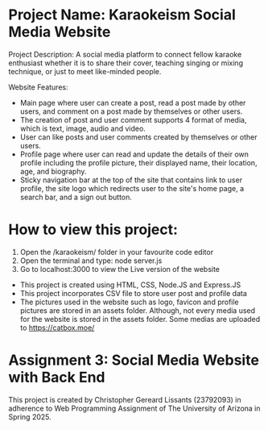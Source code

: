 # Project Name: Karaokeism Social Media Website

Project Description: A social media platform to connect fellow karaoke enthusiast whether it is to share their cover, teaching singing or mixing technique, or just to meet like-minded people.

Website Features:
- Main page where user can create a post, read a post made by other users, and comment on a post made by themselves or other users.
- The creation of post and user comment supports 4 format of media, which is text, image, audio and video.
- User can like posts and user comments created by themselves or other users.
- Profile page where user can read and update the details of their own profile including the profile picture, their displayed name, their location, age, and biography.
- Sticky navigation bar at the top of the site that contains link to user profile, the site logo which redirects user to the site's home page, a search bar, and a sign out button.


# How to view this project:
1. Open the /karaokeism/ folder in your favourite code editor
2. Open the terminal and type: node server.js
3. Go to localhost:3000 to view the Live version of the website


- This project is created using HTML, CSS, Node.JS and Express.JS
- This project incorporates CSV file to store user post and profile data
- The pictures used in the website such as logo, favicon and profile pictures are stored in an assets folder. Although, not every media used for the website is stored in the assets folder. Some medias are uploaded to https://catbox.moe/

# Assignment 3: Social Media Website with Back End

This project is created by Christopher Gereard Lissants (23792093) in adherence to Web Programming Assignment of The University of Arizona in Spring 2025.
